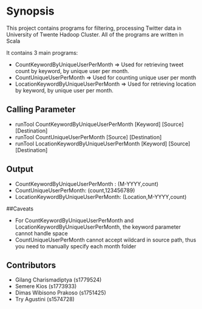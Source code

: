 # Synopsis

This project contains programs for filtering, processing Twitter data in University of Twente Hadoop Cluster. All of the programs are written in Scala

It contains 3 main programs: 

- CountKeywordByUniqueUserPerMonth => Used for retrieving tweet count by keyword, by unique user per month. 
- CountUniqueUserPerMonth => Used for counting unique user per month
- LocationKeywordByUniqueUserPerMonth => Used for retrieving location by keyword, by unique user per month.


## Calling Parameter

- runTool CountKeywordByUniqueUserPerMonth [Keyword] [Source] [Destination]
- runTool CountUniqueUserPerMonth [Source] [Destination]
- runTool LocationKeywordByUniqueUserPerMonth [Keyword] [Source] [Destination]

## Output

- CountKeywordByUniqueUserPerMonth : (M-YYYY,count)
- CountUniqueUserPerMonth: (count,123456789)
- LocationKeywordByUniqueUserPerMonth: (Location,M-YYYY,count)


##Caveats
- For CountKeywordByUniqueUserPerMonth and LocationKeywordByUniqueUserPerMonth, the keyword parameter cannot handle space
- CountUniqueUserPerMonth cannot accept wildcard in source path, thus you need to manually specify each month folder 

## Contributors
- Gilang Charismadiptya (s1779524)
- Semere Kios (s1773933)
- Dimas Wibisono Prakoso (s1751425)
- Try Agustini (s1574728)
